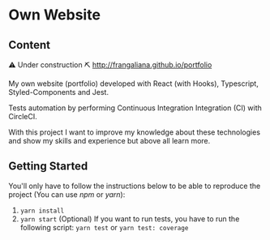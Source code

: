 # Own Website

## Content

⚠️ Under construction ⛏️
http://frangaliana.github.io/portfolio

My own website (portfolio) developed with React (with Hooks), Typescript, Styled-Components and Jest.

Tests automation by performing Continuous Integration Integration (CI) with CircleCI.

With this project I want to improve my knowledge about these technologies and show my skills and experience but above all learn more.

## Getting Started

You'll only have to follow the instructions below to be able to reproduce the project (You can use _npm_ or _yarn_):

1. `yarn install`
2. `yarn start`
   (Optional) If you want to run tests, you have to run the following script: `yarn test` or `yarn test: coverage`
